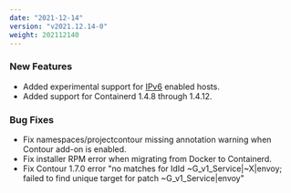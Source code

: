 ```yaml
---
date: "2021-12-14"
version: "v2021.12.14-0"
weight: 202112140
---
```


### <span class="label label-green">New Features</span>
- Added experimental support for [IPv6](https://kurl.sh/docs/install-with-kurl/ipv6) enabled hosts.
- Added support for Containerd 1.4.8 through 1.4.12.

### <span class="label label-orange">Bug Fixes</span>
- Fix namespaces/projectcontour missing annotation warning when Contour add-on is enabled.
- Fix installer RPM error when migrating from Docker to Containerd.
- Fix Contour 1.7.0 error "no matches for IdId ~G_v1_Service|~X|envoy; failed to find unique target for patch ~G_v1_Service|envoy"
